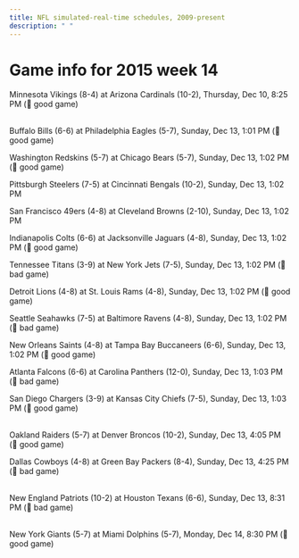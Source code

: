 ```yaml
---
title: NFL simulated-real-time schedules, 2009-present
description: " "
---
```


# Game info for 2015 week 14

Minnesota Vikings (8-4) at Arizona Cardinals (10-2), Thursday, Dec 10, 8:25 PM (:football: good game)

<br/>Buffalo Bills (6-6) at Philadelphia Eagles (5-7), Sunday, Dec 13, 1:01 PM (:football: good game)

Washington Redskins (5-7) at Chicago Bears (5-7), Sunday, Dec 13, 1:02 PM (:football: good game)

Pittsburgh Steelers (7-5) at Cincinnati Bengals (10-2), Sunday, Dec 13, 1:02 PM

San Francisco 49ers (4-8) at Cleveland Browns (2-10), Sunday, Dec 13, 1:02 PM

Indianapolis Colts (6-6) at Jacksonville Jaguars (4-8), Sunday, Dec 13, 1:02 PM (:football: good game)

Tennessee Titans (3-9) at New York Jets (7-5), Sunday, Dec 13, 1:02 PM (:red_circle: bad game)

Detroit Lions (4-8) at St. Louis Rams (4-8), Sunday, Dec 13, 1:02 PM (:football: good game)

Seattle Seahawks (7-5) at Baltimore Ravens (4-8), Sunday, Dec 13, 1:02 PM (:red_circle: bad game)

New Orleans Saints (4-8) at Tampa Bay Buccaneers (6-6), Sunday, Dec 13, 1:02 PM (:football: good game)

Atlanta Falcons (6-6) at Carolina Panthers (12-0), Sunday, Dec 13, 1:03 PM (:red_circle: bad game)

San Diego Chargers (3-9) at Kansas City Chiefs (7-5), Sunday, Dec 13, 1:03 PM (:football: good game)

<br/>Oakland Raiders (5-7) at Denver Broncos (10-2), Sunday, Dec 13, 4:05 PM (:football: good game)

Dallas Cowboys (4-8) at Green Bay Packers (8-4), Sunday, Dec 13, 4:25 PM (:red_circle: bad game)

<br/>New England Patriots (10-2) at Houston Texans (6-6), Sunday, Dec 13, 8:31 PM (:red_circle: bad game)

<br/>New York Giants (5-7) at Miami Dolphins (5-7), Monday, Dec 14, 8:30 PM (:football: good game)

